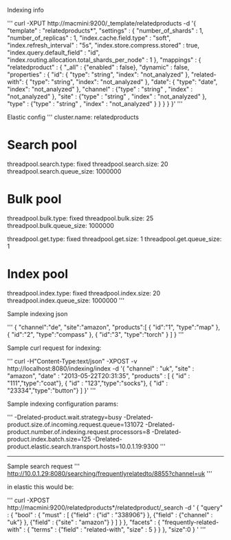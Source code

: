 Indexing info

'''
curl -XPUT http://macmini:9200/_template/relatedproducts -d '{
    "template" : "relatedproducts*",
    "settings" : {
        "number_of_shards" : 1,
        "number_of_replicas" : 1,
        "index.cache.field.type" : "soft",
        "index.refresh_interval" : "5s",
        "index.store.compress.stored" : true,
        "index.query.default_field" : "id",
        "index.routing.allocation.total_shards_per_node" : 1
    },
    "mappings" : {
        "relatedproduct" : {
           "_all" : {"enabled" : false},
           "dynamic" : false,
           "properties" : {
              "id": { "type": "string", "index": "not_analyzed" },
              "related-with": { "type": "string", "index": "not_analyzed" },
              "date": { "type": "date", "index": "not_analyzed" },
              "channel" : {"type" : "string" , "index" : "not_analyzed" },
              "site" : {"type" : "string" , "index" : "not_analyzed" },
              "type" : {"type" : "string" , "index" : "not_analyzed" }
           }
        }
   }
}'
'''

Elastic config
'''
cluster.name: relatedproducts

# Search pool
threadpool.search.type: fixed
threadpool.search.size: 20
threadpool.search.queue_size: 1000000

# Bulk pool
threadpool.bulk.type: fixed
threadpool.bulk.size: 25
threadpool.bulk.queue_size: 1000000

threadpool.get.type: fixed
threadpool.get.size: 1
threadpool.get.queue_size: 1


# Index pool
threadpool.index.type: fixed
threadpool.index.size: 20
threadpool.index.queue_size: 1000000
'''




Sample indexing json

'''
{
   "channel":"de",
   "site":"amazon",
   "products":[
      {
         "id":"1",
         "type":"map"
      },
      {
         "id":"2",
         "type":"compass"
      },
      {
         "id":"3",
         "type":"torch"
      }
   ]
}
'''


Sample curl request for indexing:

'''
curl -H"Content-Type:text/json" -XPOST -v http://localhost:8080/indexing/index -d '{ "channel" : "uk", "site" : "amazon", "date" : "2013-05-22T20:31:35", "products" : [ { "id" : "111","type":"coat"}, { "id" : "123","type":"socks"}, { "id" : "23334","type":"button"} ]  }'
'''

Sample indexing configuration params:

'''
-Drelated-product.wait.strategy=busy -Drelated-product.size.of.incoming.request.queue=131072 -Drelated-product.number.of.indexing.request.processors=8 -Drelated-product.index.batch.size=125 -Drelated-product.elastic.search.transport.hosts=10.0.1.19:9300
'''


---

Sample search request
'''
http://10.0.1.29:8080/searching/frequentlyrelatedto/8855?channel=uk
'''


in elastic this would be:

'''
curl -XPOST http://macmini:9200/relatedproducts*/relatedproduct/_search -d '
{
  "query" :
        {
            "bool" : {
                "must" : [
                    {"field" : {"id" : "338906"} },
                    {"field" : {"channel" : "uk"} },
                    {"field" : {"site" : "amazon"} }
                ]
            }
        },
        "facets" : {
            "frequently-related-with" : {
                "terms" : {"field" : "related-with", "size" : 5 }
            }
        },
        "size":0
}
'
'''